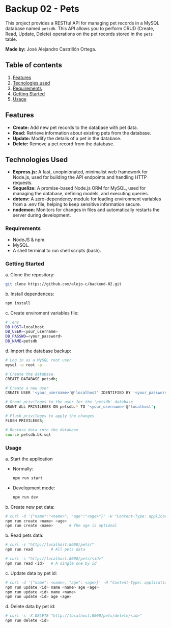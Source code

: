 # Backup 02 - Pets

This project provides a RESTful API for managing pet records in a MySQL database named `petsdb`. This API allows you to perform CRUD (Create, Read, Update, Delete) operations on the pet records stored in the `pets` table.

**Made by:** José Alejandro Castrillón Ortega.

## Table of contents

1. [Features](#features)
2. [Tecnologies used](#technologies-used)
3. [Requirements](#requirements)
4. [Getting Started](#getting-started)
5. [Usage](#usage)

## Features

- **Create:** Add new pet records to the database with pet data.
- **Read:** Retrieve information about existing pets from the database.
- **Update:** Modify the details of a pet in the database.
- **Delete:** Remove a pet record from the database.

## Technologies Used

- **Express.js:** A fast, unopinionated, minimalist web framework for Node.js, used for building the API endpoints and handling HTTP requests.
- **Sequelize:** A promise-based Node.js ORM for MySQL, used for managing the database, defining models, and executing queries.
- **dotenv:** A zero-dependency module for loading environment variables from a .env file, helping to keep sensitive information secure.
- **nodemon:** Monitors for changes in files and automatically restarts the server during development.

### Requirements

- NodeJS & npm.
- MySQL.
- A shell terminal to run shell scripts (bash).

### Getting Started

a. Clone the repository:
```bash
git clone https://github.com/alejo-c/backend-02.git
```

b. Install dependences:
```bash
npm install
```

c. Create enviroment variables file:
```bash
# .env
DB_HOST=localhost
DB_USER=<your_username>
DB_PASSWD=<your_password>
DB_NAME=petsdb
```

d. Import the database backup:
```bash
# Log in as a MySQL root user
mysql -u root -p

# Create the database
CREATE DATABASE petsdb;

# Create a new user
CREATE USER '<your_username>'@'localhost' IDENTIFIED BY '<your_password>';

# Grant privileges to the user for the 'petsdb' database
GRANT ALL PRIVILEGES ON petsdb.* TO '<your_username>'@'localhost';

# Flush privileges to apply the changes
FLUSH PRIVILEGES;

# Restore data into the database
source petsdb.bk.sql
```

### Usage

a. Start the application
- Normally:
    ```bash
    npm run start
    ```
- Development mode:
    ```bash
    npm run dev
    ```
    
b. Create new pet data:
```bash
# curl -d '{"name":"<name>", "age":"<age>"}' -H "Content-Type: application/json" -X POST http://localhost:8000/pets/create
npm run create <name> <age>
npm run create <name>       # The age is optional
```

b. Read pets data:
```bash
# curl -s "http://localhost:8000/pets/"
npm run read        # All pets data

# curl -s "http://localhost:8000/pets/<id>"
npm run read <id>   # A single one by id
```

c. Update data by pet id:
```bash
# curl -d '{"name": <name>, "age": <age>}' -H "Content-Type: application/json" -X PUT "http://localhost:8000/pets/update/<id>"
npm run update <id> name <name> age <age>
npm run update <id> name <name>
npm run update <id> age <age>
```

d. Delete data by pet id:
```bash
# curl -s -X DELETE "http://localhost:8000/pets/delete/<id>"
npm run delete <id>
```